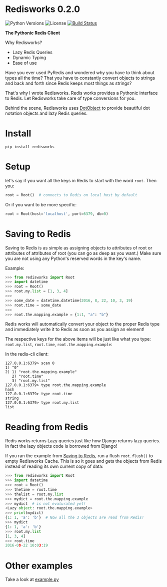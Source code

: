 # Redisworks 0.2.0

![Python Versions](https://img.shields.io/pypi/pyversions/redisworks.svg?style=flat)
![License](https://img.shields.io/pypi/l/redisworks.svg?version=latest)
[![Build Status](https://travis-ci.org/seperman/redisworks.svg?branch=master)](https://travis-ci.org/seperman/redisworks)

**The Pythonic Redis Client**

Why Redisworks?

- Lazy Redis Queries
- Dynamic Typing
- Ease of use

Have you ever used PyRedis and wondered why you have to think about types all the time? That you have to constantly convert objects to strings and back and forth since Redis keeps most things as strings?

That's why I wrote Redisworks. Redis works provides a Pythonic interface to Redis. Let Redisworks take care of type conversions for you.

Behind the scene, Redisworks uses [DotObject](https://github.com/seperman/dotobject) to provide beautiful dot notation objects and lazy Redis queries.

# Install

`pip install redisworks`

# Setup

let's say if you want all the keys in Redis to start with the word `root`.
Then you:

```py
root = Root()  # connects to Redis on local host by default
```

Or if you want to be more specific:

```py
root = Root(host='localhost', port=6379, db=0)
```

# Saving to Redis

Saving to Redis is as simple as assigning objects to attributes of root or attributes of attributes of root (you can go as deep as you want.)
Make sure you are not using any Python's reserved words in the key's name.

Example:

```py
>>> from redisworks import Root
>>> import datetime
>>> root = Root()
>>> root.my.list = [1, 3, 4]
>>> 
>>> some_date = datetime.datetime(2016, 8, 22, 10, 3, 19)
>>> root.time = some_date
>>> 
>>> root.the.mapping.example = {1:1, "a": "b"}
```

Redis works will automatically convert your object to the proper Redis type and immediately write it to Redis as soon as you assign an element!

The respective keys for the above items will be just like what you type: `root.my.list`, `root.time`, `root.the.mapping.example`:

In the redis-cli client:

```
127.0.0.1:6379> scan 0
1) "0"
2) 1) "root.the.mapping.example"
   2) "root.time"
   3) "root.my.list"
127.0.0.1:6379> type root.the.mapping.example
hash
127.0.0.1:6379> type root.time
string
127.0.0.1:6379> type root.my.list
list
```

# Reading from Redis

Redis works returns Lazy queries just like how Django returns lazy queries. In fact the lazy objects code is borrowed from Django!

If you ran the example from [Saving to Redis](#saving-to-redis), run a flush `root.flush()` to empty Redisworks Cache. This is so it goes and gets the objects from Redis instead of reading its own current copy of data:

```py
>>> from redisworks import Root
>>> import datetime
>>> root = Root()
>>> thetime = root.time
>>> thelist = root.my.list
>>> mydict = root.the.mapping.example
>>> mydict  # is not evalurated yet!
<Lazy object: root.the.mapping.example>
>>> print(mydict)
{1: 1, 'a': 'b'}  # Now all the 3 objects are read from Redis!
>>> mydict
{1: 1, 'a': 'b'}
>>> root.my.list
[1, 3, 4]
>>> root.time
2016-08-22 10:03:19
```

# Other examples

Take a look at [example.py](example.py)
